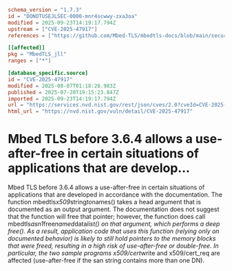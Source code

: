 ```toml
schema_version = "1.7.3"
id = "DONOTUSEJLSEC-0000-mnr4scwwy-zxa3oa"
modified = 2025-09-23T14:19:17.794Z
upstream = ["CVE-2025-47917"]
references = ["https://github.com/Mbed-TLS/mbedtls-docs/blob/main/security-advisories/mbedtls-security-advisory-2025-06-7.md", "https://mbed-tls.readthedocs.io/en/latest/tech-updates/security-advisories/"]

[[affected]]
pkg = "MbedTLS_jll"
ranges = ["*"]

[database_specific.source]
id = "CVE-2025-47917"
modified = 2025-08-07T01:18:26.983Z
published = 2025-07-20T19:15:23.847Z
imported = 2025-09-23T14:19:17.794Z
url = "https://services.nvd.nist.gov/rest/json/cves/2.0?cveId=CVE-2025-47917"
html_url = "https://nvd.nist.gov/vuln/detail/CVE-2025-47917"
```

# Mbed TLS before 3.6.4 allows a use-after-free in certain situations of applications that are develop...

Mbed TLS before 3.6.4 allows a use-after-free in certain situations of applications that are developed in accordance with the documentation. The function mbedtls*x509*string*to*names() takes a head argument that is documented as an output argument. The documentation does not suggest that the function will free that pointer; however, the function does call mbedtls*asn1*free*named*data*list() on that argument, which performs a deep free(). As a result, application code that uses this function (relying only on documented behavior) is likely to still hold pointers to the memory blocks that were freed, resulting in a high risk of use-after-free or double-free. In particular, the two sample programs x509/cert*write and x509/cert_req are affected (use-after-free if the san string contains more than one DN).

